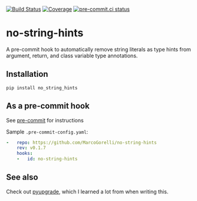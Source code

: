 [![Build Status](https://github.com/MarcoGorelli/no-string-hints/workflows/tox/badge.svg)](https://github.com/MarcoGorelli/no-string-hints/actions?workflow=tox)
[![Coverage](https://codecov.io/gh/MarcoGorelli/no-string-hints/branch/main/graph/badge.svg)](https://codecov.io/gh/MarcoGorelli/no-string-hints)
[![pre-commit.ci status](https://results.pre-commit.ci/badge/github/MarcoGorelli/no-string-hints/main.svg)](https://results.pre-commit.ci/latest/github/MarcoGorelli/no-string-hints/main)

no-string-hints
================

A pre-commit hook to automatically remove string literals as type hints from argument, return, and class variable type annotations.

## Installation

`pip install no_string_hints`
## As a pre-commit hook

See [pre-commit](https://github.com/pre-commit/pre-commit) for instructions

Sample `.pre-commit-config.yaml`:

```yaml
-   repo: https://github.com/MarcoGorelli/no-string-hints
    rev: v0.1.7
    hooks:
    -   id: no-string-hints
```

## See also

Check out [pyupgrade](https://github.com/asottile/pyupgrade), which I learned a lot from when writing this.
